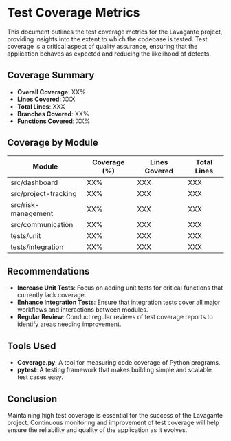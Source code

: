 # Test Coverage Metrics

This document outlines the test coverage metrics for the Lavagante project, providing insights into the extent to which the codebase is tested. Test coverage is a critical aspect of quality assurance, ensuring that the application behaves as expected and reducing the likelihood of defects.

## Coverage Summary

- **Overall Coverage**: XX%
- **Lines Covered**: XXX
- **Total Lines**: XXX
- **Branches Covered**: XX%
- **Functions Covered**: XX%

## Coverage by Module

| Module                      | Coverage (%) | Lines Covered | Total Lines |
|-----------------------------|--------------|---------------|-------------|
| src/dashboard               | XX%          | XXX           | XXX         |
| src/project-tracking        | XX%          | XXX           | XXX         |
| src/risk-management         | XX%          | XXX           | XXX         |
| src/communication           | XX%          | XXX           | XXX         |
| tests/unit                  | XX%          | XXX           | XXX         |
| tests/integration           | XX%          | XXX           | XXX         |

## Recommendations

- **Increase Unit Tests**: Focus on adding unit tests for critical functions that currently lack coverage.
- **Enhance Integration Tests**: Ensure that integration tests cover all major workflows and interactions between modules.
- **Regular Review**: Conduct regular reviews of test coverage reports to identify areas needing improvement.

## Tools Used

- **Coverage.py**: A tool for measuring code coverage of Python programs.
- **pytest**: A testing framework that makes building simple and scalable test cases easy.

## Conclusion

Maintaining high test coverage is essential for the success of the Lavagante project. Continuous monitoring and improvement of test coverage will help ensure the reliability and quality of the application as it evolves.